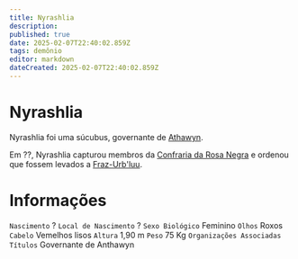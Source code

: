 ```yaml
---
title: Nyrashlia
description: 
published: true
date: 2025-02-07T22:40:02.859Z
tags: demônio
editor: markdown
dateCreated: 2025-02-07T22:40:02.859Z
---
```


# Nyrashlia
Nyrashlia foi uma súcubus, governante de [Athawyn](/en/lugares/abismo/coracao-do-vazio#assentamentos).

Em ??, Nyrashlia capturou membros da [Confraria da Rosa Negra](/faccoes/faccoes-independentes/confraria-da-rosa-negra) e ordenou que fossem levados a [Fraz-Urb'luu](/individuos/fraz-urbluu).

# Informações
`Nascimento` ?
`Local de Nascimento` ?
`Sexo Biológico` Feminino
`Olhos` Roxos
`Cabelo` Vemelhos lisos
`Altura` 1,90 m
`Peso` 75 Kg
`Organizações Associadas` 
`Títulos` Governante de Anthawyn

